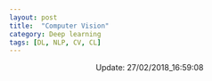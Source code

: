 ```yaml
---
layout: post
title:  "Computer Vision"
category: Deep learning
tags: [DL, NLP, CV, CL]
---
```






<center> Update: 27/02/2018_16:59:08</center>

  	
